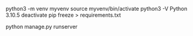 python3 -m venv myvenv
source myvenv/bin/activate
python3 -V
Python 3.10.5
deactivate
pip freeze > requirements.txt

python manage.py runserver
